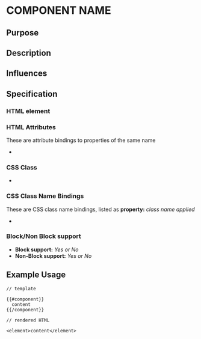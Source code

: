 # COMPONENT NAME

## Purpose

## Description

## Influences

## Specification

### HTML element

### HTML Attributes

These are attribute bindings to properties of the same name

*

### CSS Class

*

### CSS Class Name Bindings

These are CSS class name bindings, listed as **property:** *class name applied*

*

### Block/Non Block support

* **Block support:** *Yes or No*
* **Non-Block support:** *Yes or No*

## Example Usage

```
// template

{{#component}}
  content
{{/component}}

// rendered HTML

<element>content</element>
```
